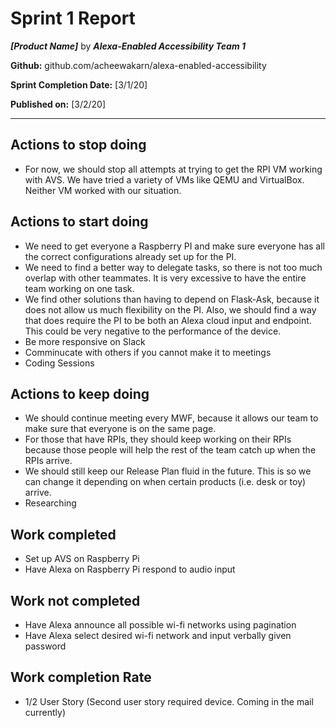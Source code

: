 # Sprint 1 Report

***[Product Name]*** by  ***Alexa-Enabled Accessibility Team 1***

**Github:** github.com/acheewakarn/alexa-enabled-accessibility

**Sprint Completion Date:** [3/1/20]

**Published on:** [3/2/20]

---


## Actions to stop doing
- For now, we should stop all attempts at trying to get the RPI VM working with AVS. We have tried a variety of VMs like QEMU and VirtualBox. Neither VM worked with our situation.


## Actions to start doing
- We need to get everyone a Raspberry PI and make sure everyone has all the correct configurations already set up for the PI.
- We need to find a better way to delegate tasks, so there is not too much overlap with other teammates. It is very excessive to have the entire team working on one task.
- We find other solutions than having to depend on Flask-Ask, because it does not allow us much flexibility on the PI. Also, we should find a way that does require the PI to be both an Alexa cloud input and endpoint. This could be very negative to the performance of the device.
- Be more responsive on Slack
- Comminucate with others if you cannot make it to meetings
- Coding Sessions


## Actions to keep doing

- We should continue meeting every MWF, because it allows our team to make sure that everyone is on the same page.
- For those that have RPIs, they should keep working on their RPIs because those people will help the rest of the team catch up when the RPIs arrive. 
- We should still keep our Release Plan fluid in the future. This is so we can change it depending on when certain products (i.e. desk or toy) arrive.
- Researching

## Work completed

- Set up AVS on Raspberry Pi
- Have Alexa on Raspberry Pi respond to audio input

## Work not completed

- Have Alexa announce all possible wi-fi networks using pagination
- Have Alexa select desired wi-fi network and input verbally given password

## Work completion Rate

- 1/2 User Story (Second user story required device. Coming in the mail currently)

